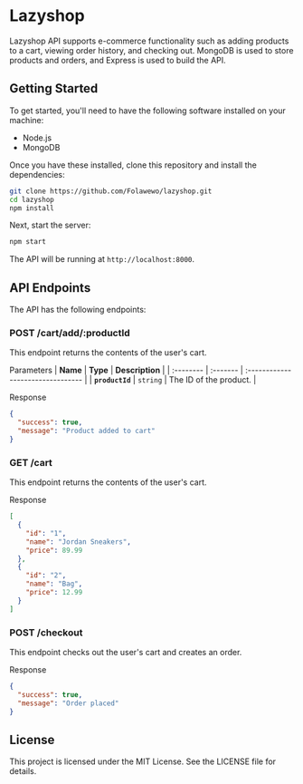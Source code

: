 # Lazyshop

Lazyshop API supports e-commerce functionality such as adding products to a cart, viewing order history, and checking out. MongoDB is used to store products and orders, and Express is used to build the API.

## Getting Started

To get started, you'll need to have the following software installed on your machine:

- Node.js
- MongoDB

Once you have these installed, clone this repository and install the dependencies:

```bash
git clone https://github.com/Folawewo/lazyshop.git
cd lazyshop
npm install
```

Next, start the server:

```bash
npm start
```

The API will be running at `http://localhost:8000`.

## API Endpoints

The API has the following endpoints:

### POST /cart/add/:productId

This endpoint returns the contents of the user's cart.

Parameters
| **Name** | **Type** | **Description** |
| :-------- | :------- | :-------------------------------- |
| **`productId`** | `string` | The ID of the product. |

Response

```json
{
  "success": true,
  "message": "Product added to cart"
}
```

### GET /cart

This endpoint returns the contents of the user's cart.

Response

```json
[
  {
    "id": "1",
    "name": "Jordan Sneakers",
    "price": 89.99
  },
  {
    "id": "2",
    "name": "Bag",
    "price": 12.99
  }
]
```

### POST /checkout

This endpoint checks out the user's cart and creates an order.

Response

```json
{
  "success": true,
  "message": "Order placed"
}
```

## License

This project is licensed under the MIT License. See the LICENSE file for details.
